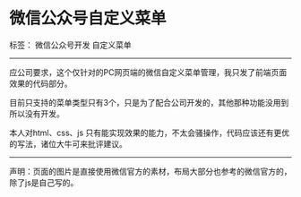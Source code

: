 ﻿# 微信公众号自定义菜单

标签： 微信公众号开发 自定义菜单

----------

应公司要求，这个仅针对的PC网页端的微信自定义菜单管理，我只发了前端页面效果的代码部分。

目前只支持的菜单类型只有3个，只是为了配合公司开发的，其他那种功能没用到所以没有开发。

本人对html、css、js 只有能实现效果的能力，不太会骚操作，代码应该还有更优的写法，诸位大牛可来批评建议。

----------

声明：页面的图片是直接使用微信官方的素材，布局大部分也参考的微信官方的，除了js是自己写的。





